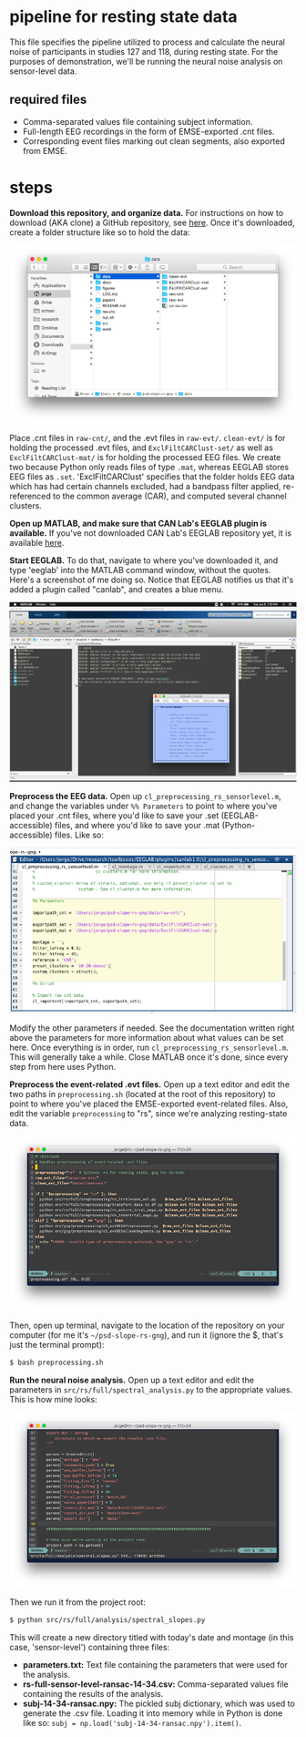 # pipeline for resting state data

This file specifies the pipeline utilized to process and calculate the neural noise of participants in studies 127 and 118, during resting state. For the purposes of demonstration, we'll be running the neural noise analysis on sensor-level data.

## required files
- Comma-separated values file containing subject information.
- Full-length EEG recordings in the form of EMSE-exported .cnt files.
- Corresponding event files marking out clean segments, also exported from EMSE.

# steps

**Download this repository, and organize data.** For instructions on how to download (AKA clone) a GitHub repository, see [here](https://help.github.com/articles/cloning-a-repository/). Once it's downloaded, create a folder structure like so to hold the data:

![folder structure](.media/folder_structure.png)

Place .cnt files in `raw-cnt/`, and the .evt files in `raw-evt/`. `clean-evt/` is for holding the processed .evt files, and `ExclFiltCARClust-set/` as well as `ExclFiltCARClust-mat/` is for holding the processed EEG files. We create two because Python only reads files of type `.mat`, whereas EEGLAB stores EEG files as `.set`. 'ExclFiltCARClust' specifies that the folder holds EEG data which has had certain channels excluded, had a bandpass filter applied, re-referenced to the common average (CAR), and computed several channel clusters.

**Open up MATLAB, and make sure that CAN Lab's EEGLAB plugin is available.** If you've not downloaded CAN Lab's EEGLAB repository yet, it is available [here](https://github.com/canlabluc/EEGLAB).

**Start EEGLAB.** To do that, navigate to where you've downloaded it, and type 'eeglab' into the MATLAB command window, without the quotes. Here's a screenshot of me doing so. Notice that EEGLAB notifies us that it's added a plugin called "canlab", and creates a blue menu.

![starting eeglab](.media/starting_eeglab.png)

**Preprocess the EEG data.** Open up `cl_preprocessing_rs_sensorlevel.m`, and change the variables under `%% Parameters` to point to where you've placed your .cnt files, where you'd like to save your .set (EEGLAB-accessible) files, and where you'd like to save your .mat (Python-accessible) files. Like so:

![preprocessing eeg](.media/preprocessing_eeg.png)

Modify the other parameters if needed. See the documentation written right above the parameters for more information about what values can be set here. Once everything is in order, run `cl_preprocessing_rs_sensorlevel.m`. This will generally take a while. Close MATLAB once it's done, since every step from here uses Python.

**Preprocess the event-related .evt files.** Open up a text editor and edit the two paths in `preprocessing.sh` (located at the root of this repository) to point to where you've placed the EMSE-exported event-related files. Also, edit the variable `preprocessing` to "rs", since we're analyzing resting-state data.

![preprocessing evt](.media/preprocessing_evt.png)

Then, open up terminal, navigate to the location of the repository on your computer (for me it's `~/psd-slope-rs-gng`), and run it (ignore the $, that's just the terminal prompt):

```bash
$ bash preprocessing.sh
```

**Run the neural noise analysis.** Open up a text editor and edit the parameters in `src/rs/full/spectral_analysis.py` to the appropriate values. This is how mine looks:

![analysis](.media/analysis.png)

Then we run it from the project root:

```bash
$ python src/rs/full/analysis/spectral_slopes.py
```

This will create a new directory titled with today's date and montage (in this case, 'sensor-level') containing three files:
- **parameters.txt:** Text file containing the parameters that were used for the analysis.
- **rs-full-sensor-level-ransac-14-34.csv:** Comma-separated values file containing the results of the analysis.
- **subj-14-34-ransac.npy:** The pickled subj dictionary, which was used to generate the .csv file. Loading it into memory while in Python is done like so: `subj = np.load('subj-14-34-ransac.npy').item()`.
